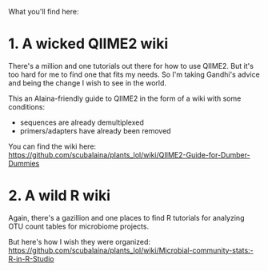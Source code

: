 What you'll find here:

# 1. A wicked QIIME2 wiki


There's a million and one tutorials out there for how to use QIIME2. But it's too hard for me to find one that fits my needs. So I'm taking Gandhi's advice and being the change I wish to see in the world. 

This an Alaina-friendly guide to QIIME2 in the form of a wiki with some conditions:
- sequences are already demultiplexed
- primers/adapters have already been removed

You can find the wiki here: https://github.com/scubalaina/plants_lol/wiki/QIIME2-Guide-for-Dumber-Dummies

# 2. A wild R wiki

Again, there's a gazillion and one places to find R tutorials for analyzing OTU count tables for microbiome projects. 

But here's how I wish they were organized:
https://github.com/scubalaina/plants_lol/wiki/Microbial-community-stats:-R-in-R-Studio

